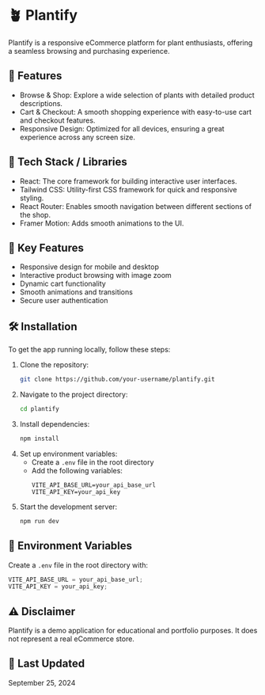 # 🪴 Plantify

Plantify is a responsive eCommerce platform for plant enthusiasts, offering a seamless browsing and purchasing experience.

## 🚀 Features

-   Browse & Shop: Explore a wide selection of plants with detailed product descriptions.
-   Cart & Checkout: A smooth shopping experience with easy-to-use cart and checkout features.
-   Responsive Design: Optimized for all devices, ensuring a great experience across any screen size.

## 🔧 Tech Stack / Libraries

-   React: The core framework for building interactive user interfaces.
-   Tailwind CSS: Utility-first CSS framework for quick and responsive styling.
-   React Router: Enables smooth navigation between different sections of the shop.
-   Framer Motion: Adds smooth animations to the UI.

## 🌟 Key Features

-   Responsive design for mobile and desktop
-   Interactive product browsing with image zoom
-   Dynamic cart functionality
-   Smooth animations and transitions
-   Secure user authentication

## 🛠️ Installation

To get the app running locally, follow these steps:

1. Clone the repository:
    ```bash
    git clone https://github.com/your-username/plantify.git
    ```
2. Navigate to the project directory:
    ```bash
    cd plantify
    ```
3. Install dependencies:
    ```bash
    npm install
    ```
4. Set up environment variables:
    - Create a `.env` file in the root directory
    - Add the following variables:
        ```
        VITE_API_BASE_URL=your_api_base_url
        VITE_API_KEY=your_api_key
        ```
5. Start the development server:
    ```bash
    npm run dev
    ```

## 🔑 Environment Variables

Create a `.env` file in the root directory with:

```javascript
VITE_API_BASE_URL = your_api_base_url;
VITE_API_KEY = your_api_key;
```

## ⚠️ Disclaimer

Plantify is a demo application for educational and portfolio purposes. It does not represent a real eCommerce store.

## 📅 Last Updated

September 25, 2024

